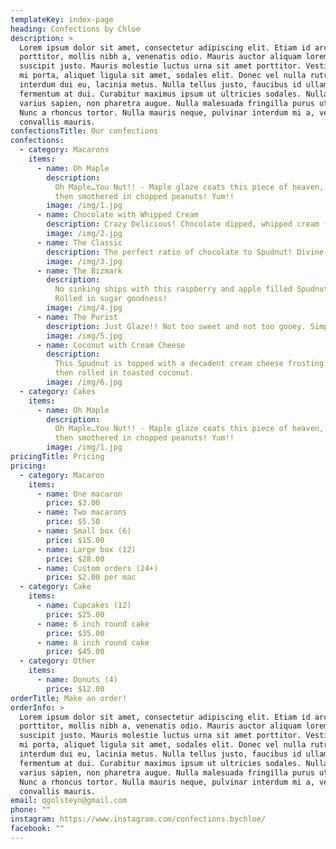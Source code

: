 ```yaml
---
templateKey: index-page
heading: Confections by Chloe
description: >
  Lorem ipsum dolor sit amet, consectetur adipiscing elit. Etiam id arcu
  porttitor, mollis nibh a, venenatis odio. Mauris auctor aliquam lorem, eu
  suscipit justo. Mauris molestie luctus urna sit amet porttitor. Vestibulum in
  mi porta, aliquet ligula sit amet, sodales elit. Donec vel nulla rutrum,
  interdum dui eu, lacinia metus. Nulla tellus justo, faucibus id ullamcorper a,
  fermentum at dui. Curabitur maximus ipsum ut ultricies sodales. Nulla ut
  varius sapien, non pharetra augue. Nulla malesuada fringilla purus ut aliquam.
  Nunc a rhoncus tortor. Nulla mauris neque, pulvinar interdum mi a, vestibulum
  convallis mauris.
confectionsTitle: Our confections
confections:
  - category: Macarons
    items:
      - name: Oh Maple
        description:
          Oh Maple…You Nut!! - Maple glaze coats this piece of heaven, that’s
          then smothered in chopped peanuts! Yum!!
        image: /img/1.jpg
      - name: Chocolate with Whipped Cream
        description: Crazy Delicious! Chocolate dipped, whipped cream filled Bizmark.
        image: /img/2.jpg
      - name: The Classic
        description: The perfect ratio of chocolate to Spudnut! Divine!
        image: /img/3.jpg
      - name: The Bizmark
        description:
          No sinking ships with this raspberry and apple filled Spudnut.
          Rolled in sugar goodness!
        image: /img/4.jpg
      - name: The Purist
        description: Just Glaze!! Not too sweet and not too gooey. Simply perfection!
        image: /img/5.jpg
      - name: Coconut with Cream Cheese
        description:
          This Spudnut is topped with a decadent cream cheese frosting and
          then rolled in toasted coconut.
        image: /img/6.jpg
  - category: Cakes
    items:
      - name: Oh Maple
        description:
          Oh Maple…You Nut!! - Maple glaze coats this piece of heaven, that’s
          then smothered in chopped peanuts! Yum!!
        image: /img/1.jpg
pricingTitle: Pricing
pricing:
  - category: Macaron
    items:
      - name: One macaron
        price: $3.00
      - name: Two macarons
        price: $5.50
      - name: Small box (6)
        price: $15.00
      - name: Large box (12)
        price: $28.00
      - name: Custom orders (24+)
        price: $2.00 per mac
  - category: Cake
    items:
      - name: Cupcakes (12)
        price: $25.00
      - name: 6 inch round cake
        price: $35.00
      - name: 8 inch round cake
        price: $45.00
  - category: Other
    items:
      - name: Donuts (4)
        price: $12.00
orderTitle: Make an order!
orderInfo: >
  Lorem ipsum dolor sit amet, consectetur adipiscing elit. Etiam id arcu
  porttitor, mollis nibh a, venenatis odio. Mauris auctor aliquam lorem, eu
  suscipit justo. Mauris molestie luctus urna sit amet porttitor. Vestibulum in
  mi porta, aliquet ligula sit amet, sodales elit. Donec vel nulla rutrum,
  interdum dui eu, lacinia metus. Nulla tellus justo, faucibus id ullamcorper a,
  fermentum at dui. Curabitur maximus ipsum ut ultricies sodales. Nulla ut
  varius sapien, non pharetra augue. Nulla malesuada fringilla purus ut aliquam.
  Nunc a rhoncus tortor. Nulla mauris neque, pulvinar interdum mi a, vestibulum
  convallis mauris.
email: qgolsteyn@gmail.com
phone: ""
instagram: https://www.instagram.com/confections.bychloe/
facebook: ""
---
```

